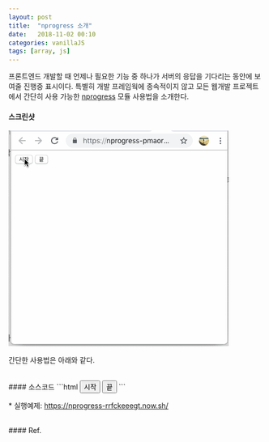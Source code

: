 ```yaml
---
layout: post
title:  "nprogress 소개"
date:   2018-11-02 00:10
categories: vanillaJS
tags: [array, js]
---
```

프론트엔드 개발할 때 언제나 필요한 기능 중 하나가 서버의 응답을 기다리는 동안에 보여줄 진행중 표시이다. 특별히 개발 프레임웍에 종속적이지 않고 모든 웹개발 프로젝트에서 간단히 사용 가능한 [nprogress](https://github.com/rstacruz/nprogress) 모듈 사용법을 소개한다.

#### 스크린샷
<img src="/images/nprogress.gif">

간단한 사용법은 아래와 같다.

<br>
#### 소스코드
```html
<html>
<head>
    <link rel='stylesheet' href='https://unpkg.com/nprogress@0.2.0/nprogress.css' />
    <script src='https://unpkg.com/nprogress@0.2.0/nprogress.js'></script>
    <style>
        /* spinner 가 디폴트로 오른쪽 상단에 위치하기 때문에 중앙으로 정렬해 준다*/
        #nprogress .spinner {
            top: 50%;
            right: 50%;
        }
    </style>
</head>
<body>
    <button id="start">시작</button>
    <button id="end">끝</button>
    <script>
        document.getElementById("start").onclick = function () {
            NProgress.start();
        }
        document.getElementById("end").onclick = function () {
            NProgress.done();
        }        
    </script>
</body>
</html>
```

\* 실행예제: <https://nprogress-rrfckeeegt.now.sh/>


<br>
#### Ref.
<https://github.com/rstacruz/nprogress>